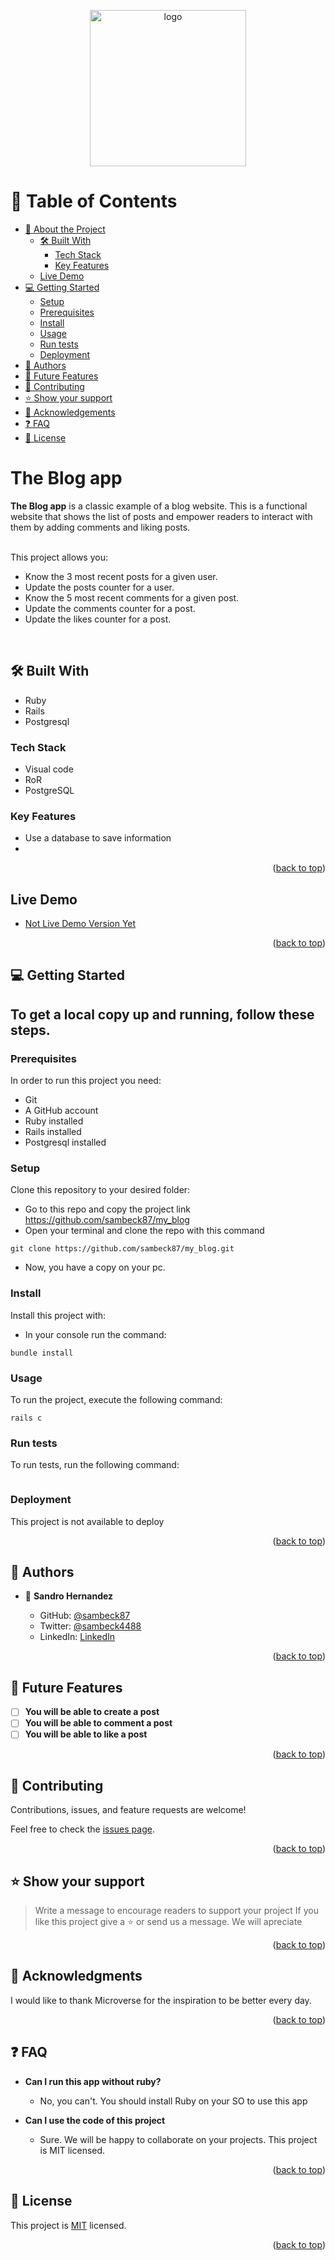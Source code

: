 <a name="readme-top"></a>

<div align="center">

  <img src="https://icon-library.com/images/icon-locker/icon-locker-11.jpg" alt="logo" width="250"  height="auto" />
  <br/>

</div>

<!-- TABLE OF CONTENTS -->

# 📗 Table of Contents

- [📖 About the Project](#about-project)
  - [🛠 Built With](#built-with)
    - [Tech Stack](#tech-stack)
    - [Key Features](#key-features)
  - [ Live Demo](#live-demo)
- [💻 Getting Started](#getting-started)
  - [Setup](#setup)
  - [Prerequisites](#prerequisites)
  - [Install](#install)
  - [Usage](#usage)
  - [Run tests](#run-tests)
  - [Deployment](#triangular_flag_on_post-deployment)
- [👥 Authors](#authors)
- [🔭 Future Features](#future-features)
- [🤝 Contributing](#contributing)
- [⭐️ Show your support](#support)
- [🙏 Acknowledgements](#acknowledgements)
- [❓ FAQ](#faq)
- [📝 License](#license)

<!-- PROJECT DESCRIPTION -->

#  The Blog app <a name="about-project"></a>


**The Blog app** is a classic example of a blog website. This is a functional website that shows the list of posts and empower readers to interact with them by adding comments and liking posts.
 <br></br>


This project allows you:

- Know the 3 most recent posts for a given user.
- Update the posts counter for a user.
- Know the 5 most recent comments for a given post.
- Update the comments counter for a post.
- Update the likes counter for a post.

<br>

## 🛠 Built With <a name="built-with"></a>
- Ruby
- Rails
- Postgresql

### Tech Stack <a name="tech-stack"></a>
- Visual code
- RoR
- PostgreSQL

<!-- Features -->

### Key Features <a name="key-features"></a>

- Use a database to save information
-

<p align="right">(<a href="#readme-top">back to top</a>)</p>

<!-- LIVE DEMO -->

## Live Demo <a name="live-demo"></a>


- [Not Live Demo Version Yet]()

<p align="right">(<a href="#readme-top">back to top</a>)</p>

<!-- GETTING STARTED -->

## 💻 Getting Started <a name="getting-started"></a>

 ## To get a local copy up and running, follow these steps.

### Prerequisites

In order to run this project you need:

- Git
- A GitHub account
- Ruby installed
- Rails installed
- Postgresql installed

### Setup

Clone this repository to your desired folder:

- Go to this repo and copy the project link
        https://github.com/sambeck87/my_blog
- Open your terminal and clone the repo with this command
```
git clone https://github.com/sambeck87/my_blog.git
```
- Now, you have a copy on your pc.


### Install

Install this project with:

- In your console run the command:
```
bundle install
```

### Usage

To run the project, execute the following command:

```
rails c

```

### Run tests

To run tests, run the following command:
```

```

### Deployment

This project is not available to deploy

<p align="right">(<a href="#readme-top">back to top</a>)</p>

<!-- AUTHORS -->

## 👥 Authors <a name="authors"></a>


- 👤 **Sandro Hernandez**

  - GitHub: [@sambeck87](https://github.com/sambeck87)
  - Twitter: [@sambeck4488](https://twitter.com/sambeck4488)
  - LinkedIn: [LinkedIn](https://www.linkedin.com/in/sandro-israel-hern%C3%A1ndez-zamora-899386a4/)


<p align="right">(<a href="#readme-top">back to top</a>)</p>

<!-- FUTURE FEATURES -->

## 🔭 Future Features <a name="future-features"></a>

- [ ] **You will be able to create a post**
- [ ] **You will be able to comment a post**
- [ ] **You will be able to like a post**

<p align="right">(<a href="#readme-top">back to top</a>)</p>

<!-- CONTRIBUTING -->

## 🤝 Contributing <a name="contributing"></a>

Contributions, issues, and feature requests are welcome!

Feel free to check the [issues page](https://github.com/sambeck87/my_blog/issues).

<p align="right">(<a href="#readme-top">back to top</a>)</p>

<!-- SUPPORT -->

## ⭐️ Show your support <a name="support"></a>

> Write a message to encourage readers to support your project
If you like this project give a ⭐️ or send us a message. We will apreciate

<p align="right">(<a href="#readme-top">back to top</a>)</p>

<!-- ACKNOWLEDGEMENTS -->

## 🙏 Acknowledgments <a name="acknowledgements"></a>

I would like to thank Microverse for the inspiration to be better every day.

<p align="right">(<a href="#readme-top">back to top</a>)</p>

<!-- FAQ (optional) -->

## ❓ FAQ <a name="faq"></a>

- **Can I run this app without ruby?**

  - No, you can't. You should install Ruby on your SO to use this app

- **Can I use the code of this project**

  - Sure. We will be happy to collaborate on your projects. This project is MIT licensed.

<p align="right">(<a href="#readme-top">back to top</a>)</p>

<!-- LICENSE -->

## 📝 License <a name="license"></a>

This project is [MIT](./LICENSE) licensed.

<p align="right">(<a href="#readme-top">back to top</a>)</p>
